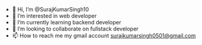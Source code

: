 - 👋 Hi, I’m @SurajKumarSingh10
- 👀 I’m interested in web developer
- 🌱 I’m currently learning backend developer
- 💞️ I’m looking to collaborate on fullstack developer
- 📫 How to reach me my gmail account surajkumarsingh0501@gmail.com
<!---
SurajKumarSingh10/SurajKumarSingh10 is a ✨ special ✨ repository because its `README.md` (this file) appears on your GitHub profile.
You can click the Preview link to take a look at your changes.
--->
